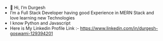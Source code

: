 - 👋 Hi, I’m Durgesh 
- I’m a Full Stack Developer having good Experience in MERN Stack and love learning new Technologies
- I know Python and Javascript 
- Here is My Linkedin Profile Link :- https://www.linkedin.com/in/durgesh-goswami-129394201


<!---
Durgesh-prog/Durgesh-prog is a ✨ special ✨ repository because its `README.md` (this file) appears on your GitHub profile.
You can click the Preview link to take a look at your changes.
--->
